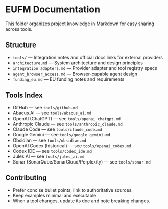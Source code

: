 # EUFM Documentation

This folder organizes project knowledge in Markdown for easy sharing across tools.

## Structure

- `tools/` — Integration notes and official docs links for external providers
- `architecture.md` — System architecture and design principles
- `integration_adapters.md` — Provider adapter and tool registry specs
- `agent_browser_access.md` — Browser-capable agent design
- `funding_eu.md` — EU funding notes and requirements

## Tools Index

- GitHub — see `tools/github.md`
- Abacus.AI — see `tools/abacus_ai.md`
- OpenAI (ChatGPT) — see `tools/openai_chatgpt.md`
- Anthropic Claude — see `tools/anthropic_claude.md`
- Claude Code — see `tools/claude_code.md`
- Google Gemini — see `tools/google_gemini.md`
- Obsidian — see `tools/obsidian.md`
- OpenAI Codex (historical) — see `tools/openai_codex.md`
- Codex IDE — see `tools/codex_ide.md`
- Jules AI — see `tools/jules_ai.md`
- Sonar (SonarQube/SonarCloud/Perplexity) — see `tools/sonar.md`

## Contributing

- Prefer concise bullet points, link to authoritative sources.
- Keep examples minimal and executable.
- When a tool changes, update its doc and note breaking changes.


